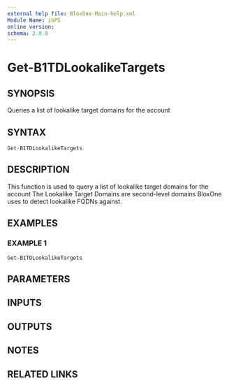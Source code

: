 ```yaml
---
external help file: BloxOne-Main-help.xml
Module Name: ibPS
online version:
schema: 2.0.0
---
```


# Get-B1TDLookalikeTargets

## SYNOPSIS
Queries a list of lookalike target domains for the account

## SYNTAX

```
Get-B1TDLookalikeTargets
```

## DESCRIPTION
This function is used to query a list of lookalike target domains for the account
The Lookalike Target Domains are second-level domains BloxOne uses to detect lookalike FQDNs against.

## EXAMPLES

### EXAMPLE 1
```
Get-B1TDLookalikeTargets
```

## PARAMETERS

## INPUTS

## OUTPUTS

## NOTES

## RELATED LINKS
